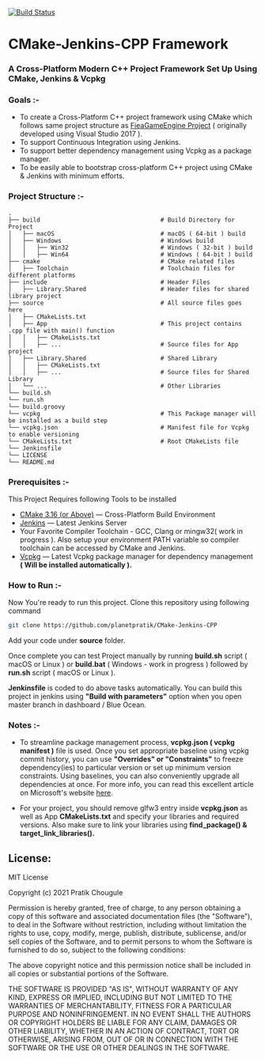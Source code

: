 [![Build Status](https://563cb77d7f12.ngrok.io/buildStatus/icon?job=CMake-Jenkins-CPP%2Fmaster)](https://563cb77d7f12.ngrok.io/job/CMake-Jenkins-CPP/job/master/)

# CMake-Jenkins-CPP Framework  

### A Cross-Platform Modern C++ Project Framework Set Up Using CMake, Jenkins & Vcpkg  

### Goals :-
* To create a Cross-Platform C++ project framework using CMake which follows same project structure as [FieaGameEngine Project](https://github.com/planetpratik/FieaGameEngine "FieaGameEngine Project") ( originally developed using Visual Studio 2017 ).  
* To support Continuous Integration using Jenkins.
* To support better dependency management using Vcpkg as a package manager. 
* To be easily able to bootstrap cross-platform C++ project using CMake & Jenkins with minimum efforts.  

### Project Structure :-
    .  
    ├── build                                  # Build Directory for Project  
    │   ├── macOS                              # macOS ( 64-bit ) build    
    │   ├── Windows                            # Windows build  
    │   │   ├── Win32                          # Windows ( 32-bit ) build   
    │   │   ├── Win64                          # Windows ( 64-bit ) build   
    ├── cmake                                  # CMake related files     
    │   ├── Toolchain                          # Toolchain files for different platforms   
    ├── include                                # Header Files    
    │   ├── Library.Shared                     # Header files for shared library project  
    ├── source                                 # All source files goes here
    │   ├── CMakeLists.txt   
    │   ├── App                                # This project contains .cpp file with main() function    
    │   │   ├── CMakeLists.txt       
    │   │   ├── ...                            # Source files for App project   
    │   ├── Library.Shared                     # Shared Library  
    │   │   ├── CMakeLists.txt       
    │   │   ├── ...                            # Source files for Shared Library     
    │   └── ...                                # Other Libraries  
    └── build.sh  
    └── run.sh  
    └── build.groovy  
    └── vcpkg                                  # This Package manager will be installed as a build step
    └── vcpkg.json                             # Manifest file for Vcpkg to enable versioning
    └── CMakeLists.txt                         # Root CMakeLists file  
    └── Jenkinsfile  
    └── LICENSE    
    └── README.md  

### Prerequisites :-
This Project Requires following Tools to be installed

* [CMake 3.16 (or Above)](https://cmake.org/download/) — Cross-Platform Build Environment
* [Jenkins](https://www.jenkins.io/download) — Latest Jenkins Server
* Your Favorite Compiler Toolchain - GCC, Clang or mingw32( work in progress ). Also setup your environment PATH variable so compiler toolchain can be accessed by CMake and Jenkins.
* [Vcpkg](https://github.com/microsoft/vcpkg) — Latest Vcpkg package manager for dependency management **( Will be installed automatically ).**

### How to Run :-
Now You're ready to run this project. Clone this repository using following command
```sh
git clone https://github.com/planetpratik/CMake-Jenkins-CPP
```
Add your code under **source**  folder.

Once complete you can test Project manually by running **build&#46;sh** script ( macOS or Linux ) or **build.bat** ( Windows - work in progress )   followed by **run&#46;sh** script ( macOS or Linux ).

**Jenkinsfile** is coded to do above tasks automatically. You can build this project in jenkins using **"Build with parameters"** option when you open master branch in dashboard / Blue Ocean.

### Notes :-
* To streamline package management process, **vcpkg.json ( vcpkg manifest )** file is used. Once you set appropriate baseline using vcpkg commit history, you can use **"Overrides" or "Constraints"** to freeze dependency(ies) to particular version or set up minimum version constraints. Using baselines, you can also conveniently upgrade all dependencies at once. For more info, you can read this excellent article on Microsoft's website [here](https://devblogs.microsoft.com/cppblog/take-control-of-your-vcpkg-dependencies-with-versioning-support/).

* For your project, you should remove glfw3 entry inside **vcpkg.json** as well as App **CMakeLists.txt** and specify your libraries and required versions. Also make sure to link your libraries using **find_package() & target_link_libraries().**

## License:
MIT License

Copyright (c) 2021 Pratik Chougule

Permission is hereby granted, free of charge, to any person obtaining a copy
of this software and associated documentation files (the "Software"), to deal
in the Software without restriction, including without limitation the rights
to use, copy, modify, merge, publish, distribute, sublicense, and/or sell
copies of the Software, and to permit persons to whom the Software is
furnished to do so, subject to the following conditions:

The above copyright notice and this permission notice shall be included in all
copies or substantial portions of the Software.

THE SOFTWARE IS PROVIDED "AS IS", WITHOUT WARRANTY OF ANY KIND, EXPRESS OR
IMPLIED, INCLUDING BUT NOT LIMITED TO THE WARRANTIES OF MERCHANTABILITY,
FITNESS FOR A PARTICULAR PURPOSE AND NONINFRINGEMENT. IN NO EVENT SHALL THE
AUTHORS OR COPYRIGHT HOLDERS BE LIABLE FOR ANY CLAIM, DAMAGES OR OTHER
LIABILITY, WHETHER IN AN ACTION OF CONTRACT, TORT OR OTHERWISE, ARISING FROM,
OUT OF OR IN CONNECTION WITH THE SOFTWARE OR THE USE OR OTHER DEALINGS IN THE
SOFTWARE.

